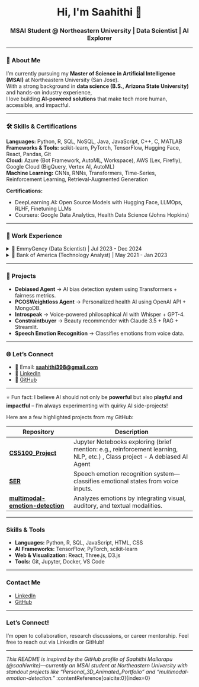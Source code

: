 <h1 align="center">Hi, I'm Saahithi 👋</h1>
<h3 align="center">MSAI Student @ Northeastern University | Data Scientist | AI Explorer</h3>

---

### 🚀 About Me
I’m currently pursuing my **Master of Science in Artificial Intelligence (MSAI)** at Northeastern University (San Jose).  
With a strong background in **data science (B.S., Arizona State University)** and hands-on industry experience,  
I love building **AI-powered solutions** that make tech more human, accessible, and impactful.  

---

### 🛠️ Skills & Certifications
**Languages:** Python, R, SQL, NoSQL, Java, JavaScript, C++, C, MATLAB  
**Frameworks & Tools:** scikit-learn, PyTorch, TensorFlow, Hugging Face, React, Pandas, Git  
**Cloud:** Azure (Bot Framework, AutoML, Workspace), AWS (Lex, Firefly), Google Cloud (BigQuery, Vertex AI, AutoML)  
**Machine Learning:** CNNs, RNNs, Transformers, Time-Series, Reinforcement Learning, Retrieval-Augmented Generation  

**Certifications:**  
- DeepLearning.AI: Open Source Models with Hugging Face, LLMOps, RLHF, Finetuning LLMs  
- Coursera: Google Data Analytics, Health Data Science (Johns Hopkins)  

---

### 💼 Work Experience

<details>
<summary>📌 EmmyGency (Data Scientist) | Jul 2023 - Dec 2024</summary>

- Built a **15B-parameter small language model** for cardiovascular emergency response.  
- Developed an **image-to-text medical symptom detection tool** with Django + Firebase.  
- Enhanced model efficiency with RL + data augmentation (reduced processing by 30%).  

</details>

<details>
<summary>📌 Bank of America (Technology Analyst) | May 2021 - Jan 2023</summary>

- Designed scalable reporting systems, improving cross-pipeline analytics by 15%.  
- Created automated unstructured data analysis pipelines with Python + SQL.  
- Led a cross-functional team in a company innovation challenge (Top 10 finish).  

</details>

---

### 🧪 Projects
- **Debiased Agent** → AI bias detection system using Transformers + fairness metrics.  
- **PCOSWeightloss Agent** → Personalized health AI using OpenAI API + MongoDB.  
- **Introspeak** → Voice-powered philosophical AI with Whisper + GPT-4.  
- **Constraintbuyer** → Beauty recommender with Claude 3.5 + RAG + Streamlit.  
- **Speech Emotion Recognition** → Classifies emotions from voice data.   

---

### 🌐 Let’s Connect
- 📧 Email: **saahithi398@gmail.com**  
- 💼 [LinkedIn](https://linkedin.com/in/saahithi-mallarapu)  
- 🐙 [GitHub](https://github.com/saahiwrite)  

---

⭐️ Fun fact: I believe AI should not only be **powerful** but also **playful and impactful** – I’m always experimenting with quirky AI side-projects!

Here are a few highlighted projects from my GitHub:

| Repository | Description |
|------------|-------------|
| **[CS5100_Project](https://github.com/saahiwrite/CS5100_Project)** | Jupyter Notebooks exploring (brief mention: e.g., reinforcement learning, NLP, etc.) , Class project - A debiased AI Agent|
| **[SER](https://github.com/saahiwrite/SER)** | Speech emotion recognition system—classifies emotional states from voice inputs. |
| **[multimodal-emotion-detection](https://github.com/saahiwrite/multimodal-emotion-detection)** | Analyzes emotions by integrating visual, auditory, and textual modalities. |

---

###  Skills & Tools

- **Languages:** Python, R, SQL, JavaScript, HTML, CSS  
- **AI Frameworks:** TensorFlow, PyTorch, scikit-learn  
- **Web & Visualization:** React, Three.js, D3.js  
- **Tools:** Git, Jupyter, Docker, VS Code  

---

###  Contact Me

-  [LinkedIn](https://www.linkedin.com/in/saahithi-mallarapu)  
-  [GitHub](https://github.com/saahiwrite)  

---

###  Let’s Connect!

I’m open to collaboration, research discussions, or career mentorship. Feel free to reach out via LinkedIn or GitHub!

---

*This README is inspired by the GitHub profile of Saahithi Mallarapu (@saahiwrite)—currently an MSAI student at Northeastern University with standout projects like “Personal_3D_Animated_Portfolio” and “multimodal-emotion-detection.”* :contentReference[oaicite:0]{index=0}

<!--
**saahiwrite/saahiwrite** is a ✨ _special_ ✨ repository because its `README.md` (this file) appears on your GitHub profile.

Here are some ideas to get you started:

- 🔭 I’m currently working on ...
- 🌱 I’m currently learning ...
- 👯 I’m looking to collaborate on ...
- 🤔 I’m looking for help with ...
- 💬 Ask me about ...
- 📫 How to reach me: ...
- 😄 Pronouns: ...
- ⚡ Fun fact: ...
-->
